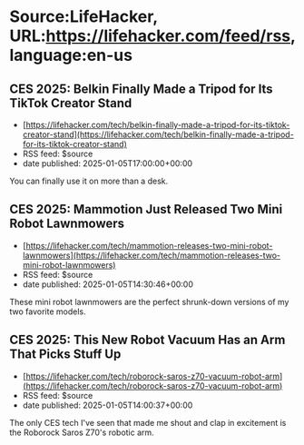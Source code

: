 # Source:LifeHacker, URL:https://lifehacker.com/feed/rss, language:en-us

## CES 2025: Belkin Finally Made a Tripod for Its TikTok Creator Stand
 - [https://lifehacker.com/tech/belkin-finally-made-a-tripod-for-its-tiktok-creator-stand](https://lifehacker.com/tech/belkin-finally-made-a-tripod-for-its-tiktok-creator-stand)
 - RSS feed: $source
 - date published: 2025-01-05T17:00:00+00:00

You can finally use it on more than a desk.

## CES 2025: Mammotion Just Released Two Mini Robot Lawnmowers
 - [https://lifehacker.com/tech/mammotion-releases-two-mini-robot-lawnmowers](https://lifehacker.com/tech/mammotion-releases-two-mini-robot-lawnmowers)
 - RSS feed: $source
 - date published: 2025-01-05T14:30:46+00:00

These mini robot lawnmowers are the perfect shrunk-down versions of my two favorite models.

## CES 2025: This New Robot Vacuum Has an Arm That Picks Stuff Up
 - [https://lifehacker.com/tech/roborock-saros-z70-vacuum-robot-arm](https://lifehacker.com/tech/roborock-saros-z70-vacuum-robot-arm)
 - RSS feed: $source
 - date published: 2025-01-05T14:00:37+00:00

The only CES tech I've seen that made me shout and clap in excitement is the Roborock Saros Z70's robotic arm.

